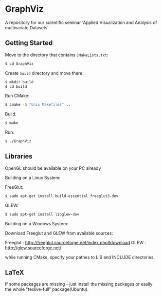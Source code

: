 # GraphViz
A repository for our scientific seminar 'Applied Visualization and Analysis of multivariate Datasets'

## Getting Started

Move to the directory that contains `CMakeLists.txt`:
```sh
$ cd GraphViz
```

Create `build` directory and move there:
```sh
$ mkdir build
$ cd build
```

Run CMake:
```sh
$ cmake -G "Unix Makefiles" ..
```

Build:
```sh
$ make
```

Run:
```sh
$ ./GraphViz
```

## Libraries

OpenGL should be available on your PC already

Building on a Linux System:

FreeGlut:
```sh
$ sudo apt-get install build-essential freeglut3-dev
```

GLEW:
```sh
$ sudo apt-get install libglew-dev
```

Building on a Windows System:

Download Freeglut and GLEW from available sources:

Freeglut : 	http://freeglut.sourceforge.net/index.php#download
GLEW : 		http://glew.sourceforge.net/

while running CMake, specify your pathes to LIB and INCLUDE directories.

## LaTeX
If some packages are missing - just install the missing packages or easily the whole "texlive-full" package(Ubuntu).
